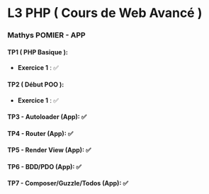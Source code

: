 # L3 PHP ( Cours de Web Avancé )

### Mathys POMIER - APP

#### TP1 ( PHP Basique ):
* **Exercice 1** : ✅

#### TP2 ( Début POO ):
* **Exercice 1** : ✅

#### TP3 - Autoloader (App): ✅

#### TP4 - Router (App): ✅

#### TP5 - Render View (App): ✅

#### TP6 - BDD/PDO (App): ✅

#### TP7 - Composer/Guzzle/Todos (App): ✅
